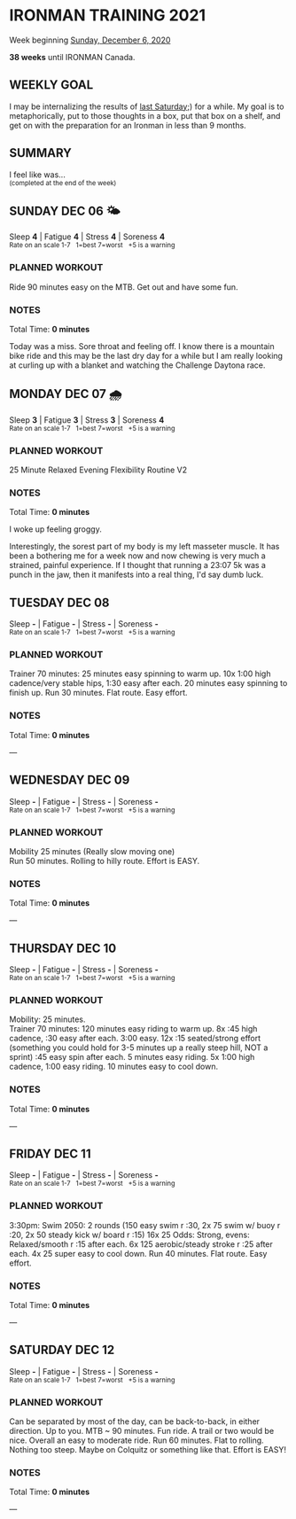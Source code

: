 # IRONMAN TRAINING 2021
Week beginning [Sunday, December 6, 2020](javascript:flick('sun');)

**38 weeks** until IRONMAN Canada.

## WEEKLY GOAL
I may be internalizing the results of [last Saturday](ironman2021-39weeksout?sat);) for a while.  My goal is to metaphorically, put to those thoughts in a box, put that box on a shelf, and get on with the preparation for an Ironman in less than 9 months.

## SUMMARY
I feel like was...    
<sup>(completed at the end of the week)</sup>
<!--OVERTRAINING|ON THE EDGE|STAYING CONSISTENT|LAGGING A BIT-->

<!---->
## SUNDAY DEC 06 🌤
Sleep **4** | Fatigue **4** | Stress **4** | Soreness **4**  
<sup>Rate on an scale 1-7 &nbsp; 1=best 7=worst &nbsp; +5 is a warning</sup>

### PLANNED WORKOUT
Ride 90 minutes easy on the MTB. Get out and have some fun.

### NOTES
Total Time: **0 minutes**

Today was a miss.  Sore throat and feeling off.  I know there is a mountain bike ride and this may be the last dry day for a while but I am really looking at curling up with a blanket and watching the Challenge Daytona race.

<!---->
## MONDAY DEC 07 🌧
Sleep **3** | Fatigue **3** | Stress **3** | Soreness **4**  
<sup>Rate on an scale 1-7 &nbsp; 1=best 7=worst &nbsp; +5 is a warning</sup>

### PLANNED WORKOUT
25 Minute Relaxed Evening Flexibility Routine V2

### NOTES
Total Time: **0 minutes**

I woke up feeling groggy.

Interestingly, the sorest part of my body is my left masseter muscle.  It has been a bothering me for a week now and now chewing is very much a strained, painful experience.  If I thought that running a 23:07 5k was a punch in the jaw, then it manifests into a real thing, I'd say dumb luck.


<!---->
## TUESDAY DEC 08
Sleep **-** | Fatigue **-** | Stress **-** | Soreness **-**  
<sup>Rate on an scale 1-7 &nbsp; 1=best 7=worst &nbsp; +5 is a warning</sup>

### PLANNED WORKOUT
Trainer 70 minutes: 25 minutes easy spinning to warm up. 10x 1:00 high cadence/very stable hips, 1:30 easy after each. 20 minutes easy spinning to finish up. 
Run 30 minutes. Flat route. Easy effort.

### NOTES
Total Time: **0 minutes**

&mdash; 


<!---->
## WEDNESDAY DEC 09
Sleep **-** | Fatigue **-** | Stress **-** | Soreness **-**  
<sup>Rate on an scale 1-7 &nbsp; 1=best 7=worst &nbsp; +5 is a warning</sup>

### PLANNED WORKOUT
Mobility 25 minutes (Really slow moving one)   
Run 50 minutes. Rolling to hilly route. Effort is EASY. 

### NOTES
Total Time: **0 minutes**

&mdash; 


<!---->
## THURSDAY DEC 10
Sleep **-** | Fatigue **-** | Stress **-** | Soreness **-**  
<sup>Rate on an scale 1-7 &nbsp; 1=best 7=worst &nbsp; +5 is a warning</sup>

### PLANNED WORKOUT
Mobility: 25 minutes.   
Trainer 70 minutes: 120 minutes easy riding to warm up. 8x :45 high cadence, :30 easy after each. 3:00 easy. 12x :15 seated/strong effort (something you could hold for 3-5 minutes up a really steep hill, NOT a sprint) :45 easy spin after each. 5 minutes easy riding. 5x 1:00 high cadence, 1:00 easy riding. 10 minutes easy to cool down.

### NOTES
Total Time: **0 minutes**

&mdash; 


<!---->
## FRIDAY DEC 11
Sleep **-** | Fatigue **-** | Stress **-** | Soreness **-**  
<sup>Rate on an scale 1-7 &nbsp; 1=best 7=worst &nbsp; +5 is a warning</sup>

### PLANNED WORKOUT
3:30pm: Swim 2050: 2 rounds (150 easy swim r :30, 2x 75 swim w/ buoy r :20, 2x 50 steady kick w/ board r :15) 16x 25 Odds: Strong, evens: Relaxed/smooth r :15 after each. 6x 125 aerobic/steady stroke r :25 after each. 4x 25 super easy to cool down. 
Run 40 minutes. Flat route. Easy effort.

### NOTES
Total Time: **0 minutes**

&mdash; 


<!---->
## SATURDAY DEC 12
Sleep **-** | Fatigue **-** | Stress **-** | Soreness **-**  
<sup>Rate on an scale 1-7 &nbsp; 1=best 7=worst &nbsp; +5 is a warning</sup>

### PLANNED WORKOUT
Can be separated by most of the day, can be back-to-back, in either direction. Up to you. 
MTB ~ 90 minutes. Fun ride. A trail or two would be nice. Overall an easy to moderate ride. 
Run 60 minutes. Flat to rolling. Nothing too steep. Maybe on Colquitz or something like that. Effort is EASY!

### NOTES
Total Time: **0 minutes**

&mdash;